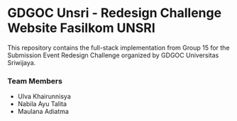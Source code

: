 # GDGOC Unsri - Redesign Challenge Website Fasilkom UNSRI

This repository contains the full-stack implementation from Group 15 for the Submission Event Redesign Challenge organized by GDGOC Universitas Sriwijaya.

### Team Members 
- Ulva Khairunnisya
- Nabila Ayu Talita
- Maulana Adiatma
